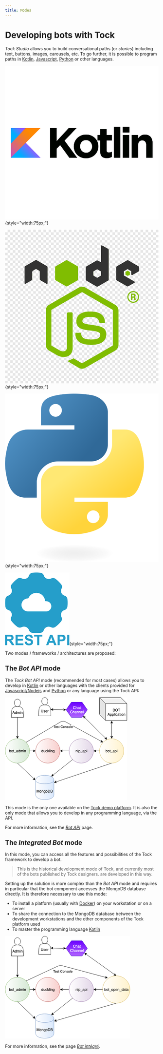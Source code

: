 ```yaml
---
title: Modes
---
```


# Developing bots with Tock

_Tock Studio_ allows you to build conversational paths (or _stories_) including text, buttons, images,
carousels, etc. To go further, it is possible to program paths
in [Kotlin](https://kotlinlang.org/), [Javascript](https://nodejs.org/), [Python](https://www.python.org/)
or other languages.


![logo kotlin](../img/kothlin.png "kotlin"){style="width:75px;"}


![logo nodejs](../img/nodejs.png "nodejs"){style="width:75px;"}


![logo python](../img/python.png "kothlin"){style="width:75px;"}


![logo rest-api](../img/restapi.png "rest api"){style="width:75px;"}


Two modes / frameworks / architectures are proposed:

## The *Bot API* mode

The _Tock Bot API_ mode (recommended for most cases) allows you to develop in [Kotlin](https://kotlinlang.org/)
or other languages ​​with the clients provided for [Javascript/Nodejs](https://nodejs.org/) and
[Python](https://www.python.org/) or any language using the Tock API:

![BOT API](../img/bot_api.png "BOT API")

This mode is the only one available on the [Tock demo platform](https://demo.tock.ai/).
It is also the only mode that allows you to develop in any programming language, via the API.

For more information, see the [_Bot API_](../dev/bot-api.md.md) page.

## The *Integrated Bot* mode

In this mode, you can access all the features and possibilities of the Tock framework to develop a bot.

> This is the historical development mode of Tock, and currently most of the bots published by Tock designers.
are developed in this way.

Setting up the solution is more complex than the _Bot API_ mode and requires in particular that the bot component
accesses the MongoDB database directly. It is therefore necessary to use this mode:

- To install a platform (usually with [Docker](https://www.docker.com/)) on your workstation or on a server
- To share the connection to the MongoDB database between the development workstations and the other components
of the Tock platform used
- To master the programming language [Kotlin](https://kotlinlang.org/)

![Bot TOCK](../img/bot_open_data.png "Bot Tock")

For more information, see the page [_Bot intégré_](../dev/bot-integre.md.md).